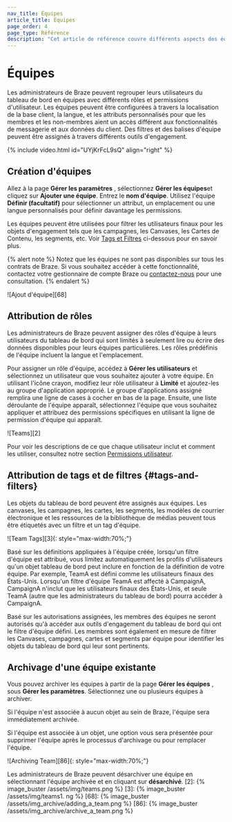 ```yaml
---
nav_title: Équipes
article_title: Équipes
page_order: 4
page_type: Référence
description: "Cet article de référence couvre différents aspects des équipes dans votre tableau de bord Braze, comme la création et l'archivage d'équipes ou l'attribution de rôles."
---
```


# Équipes

Les administrateurs de Braze peuvent regrouper leurs utilisateurs du tableau de bord en équipes avec différents rôles et permissions d'utilisateur. Les équipes peuvent être configurées à travers la localisation de la base client, la langue, et les attributs personnalisés pour que les membres et les non-membres aient un accès différent aux fonctionnalités de messagerie et aux données du client. Des filtres et des balises d'équipe peuvent être assignés à travers différents outils d'engagement.

{% include video.html id="UYjKrFcL9sQ" align="right" %}

## Création d'équipes

Allez à la page **Gérer les paramètres** , sélectionnez **Gérer les équipes**et cliquez sur <i class="fas fa-plus"></i> **Ajouter une équipe**. Entrez le **nom d'équipe**. Utilisez l'équipe **Définir (facultatif)** pour sélectionner un attribut, un emplacement ou une langue personnalisés pour définir davantage les permissions.

Les équipes peuvent être utilisées pour filtrer les utilisateurs finaux pour les objets d'engagement tels que les campagnes, les Canvases, les Cartes de Contenu, les segments, etc. Voir [Tags et Filtres](#tags-and-filters) ci-dessous pour en savoir plus.

{% alert note %}
Notez que les équipes ne sont pas disponibles sur tous les contrats de Braze. Si vous souhaitez accéder à cette fonctionnalité, contactez votre gestionnaire de compte Braze ou [contactez-nous](mailto:success@braze.com) pour une consultation.
{% endalert %}

!\[Ajout d'équipe\]\[68\]

## Attribution de rôles

Les administrateurs de Braze peuvent assigner des rôles d'équipe à leurs utilisateurs du tableau de bord qui sont limités à seulement lire ou écrire des données disponibles pour leurs équipes particulières. Les rôles prédéfinis de l'équipe incluent la langue et l'emplacement.

Pour assigner un rôle d'équipe, accédez à **Gérer les utilisateurs** et sélectionnez un utilisateur que vous souhaitez ajouter à votre équipe. En utilisant l'icône crayon, modifiez leur rôle utilisateur à **Limité** et ajoutez-les au groupe d'application approprié. Le groupe d'applications assigné remplira une ligne de cases à cocher en bas de la page. Ensuite, une liste déroulante de l'équipe apparaît, sélectionnez l'équipe que vous souhaitez appliquer et attribuez des permissions spécifiques en utilisant la ligne de permission d'équipe qui apparaît.

!\[Teams\]\[2\]

Pour voir les descriptions de ce que chaque utilisateur inclut et comment les utiliser, consultez notre section [Permissions utilisateur]({{site.baseurl}}/user_guide/administrative/manage_your_braze_users/user_permissions/#editing-user-permissions).

## Attribution de tags et de filtres {#tags-and-filters}

Les objets du tableau de bord peuvent être assignés aux équipes. Les canvases, les campagnes, les cartes, les segments, les modèles de courrier électronique et les ressources de la bibliothèque de médias peuvent tous être étiquetés avec un filtre et un tag d'équipe.

!\[Team Tags\]\[3\]{: style="max-width:70%;"}

Basé sur les définitions appliquées à l'équipe créée, lorsqu'un filtre d'équipe est attribué, vous limitez automatiquement les profils d'utilisateurs qu'un objet tableau de bord peut inclure en fonction de la définition de votre équipe. Par exemple, TeamA est défini comme les utilisateurs finaux des États-Unis. Lorsqu'un filtre d'équipe TeamA est affecté à CampaignA, CampaignA n'inclut que les utilisateurs finaux des États-Unis, et seule TeamA (autre que les administrateurs du tableau de bord) pourra accéder à CampaignA.

Basé sur les autorisations assignées, les membres des équipes ne seront autorisés qu'à accéder aux outils d'engagement du tableau de bord qui ont le filtre d'équipe défini. Les membres sont également en mesure de filtrer les Canvases, campagnes, cartes et segments par équipe pour identifier les objets du tableau de bord qui leur sont pertinents.

## Archivage d'une équipe existante

Vous pouvez archiver les équipes à partir de la page **Gérer les équipes** , sous **Gérer les paramètres**. Sélectionnez une ou plusieurs équipes à archiver.

Si l'équipe n'est associée à aucun objet au sein de Braze, l'équipe sera immédiatement archivée.

Si l'équipe est associée à un objet, une option vous sera présentée pour supprimer l'équipe après le processus d'archivage ou pour remplacer l'équipe.

!\[Archiving Team\]\[86\]{: style="max-width:70%;"}

Les administrateurs de Braze peuvent désarchiver une équipe en sélectionnant l'équipe archivée et en cliquant sur **désarchivé**.
[2]: {% image_buster /assets/img/teams.png %} [3]: {% image_buster /assets/img/teams1. ng %} [68]: {% image_buster /assets/img_archive/adding_a_team.png %} [86]: {% image_buster /assets/img_archive/archive_a_team.png %}
